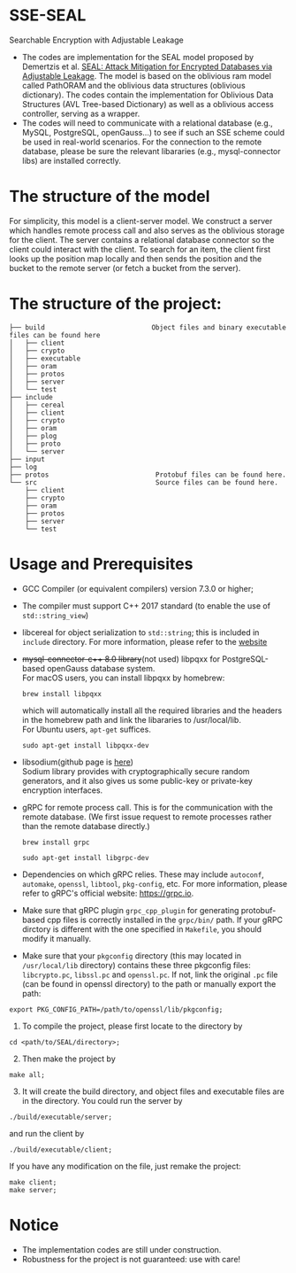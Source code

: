# SSE-SEAL
Searchable Encryption with Adjustable Leakage
<br>
* The codes are implementation for the SEAL model proposed by Demertzis et al. [SEAL: Attack Mitigation for Encrypted Databases via Adjustable Leakage](https://www.usenix.org/system/files/sec20fall_demertzis_prepub.pdf). The model is based on the oblivious ram model called PathORAM and the oblivious data structures (oblivious dictionary). The codes contain the implementation for Oblivious Data Structures (AVL Tree-based Dictionary) as well as a oblivious access controller, serving as a wrapper.
* The codes will need to communicate with a relational database (e.g., MySQL, PostgreSQL, openGauss...) to see if such an SSE scheme could be used in real-world scenarios. For the connection to the remote database, please be sure the relevant libararies (e.g., mysql-connector libs) are installed correctly.

# The structure of the model
For simplicity, this model is a client-server model. We construct a server which handles remote process call and also serves as the oblivious storage for the client. The server contains a relational database connector so the client could interact with the client. To search for an item, the client first looks up the position map locally and then sends the position and the bucket to the remote server (or fetch a bucket from the server).

# The structure of the project:
```
├── build                           Object files and binary executable files can be found here
│   ├── client
│   ├── crypto
│   ├── executable
│   ├── oram
│   ├── protos
│   ├── server
│   └── test
├── include
│   ├── cereal
│   ├── client
│   ├── crypto
│   ├── oram
│   ├── plog
│   ├── proto
│   └── server
├── input
├── log
├── protos                           Protobuf files can be found here.
└── src                              Source files can be found here.
    ├── client
    ├── crypto
    ├── oram
    ├── protos
    ├── server
    └── test
```

# Usage and Prerequisites
* GCC Compiler (or equivalent compilers) version 7.3.0 or higher;
* The compiler must support C++ 2017 standard (to enable the use of `std::string_view`)
* libcereal for object serialization to `std::string`; this is included in `include` directory. For more information, please refer to the [website](https://github.com/USCiLab/cereal)
* <del>mysql-connector-c++ 8.0 library</del>(not used) libpqxx for PostgreSQL-based openGauss database system.
  <br>
  For macOS users, you can install libpqxx by homebrew:
  ```shell
  brew install libpqxx
  ```
  which will automatically install all the required libraries and the headers in the homebrew path and link the libararies to /usr/local/lib.
  <br>
  For Ubuntu users, `apt-get` suffices.
  ```shell
  sudo apt-get install libpqxx-dev
  ```
* libsodium(github page is [here](https://github.com/jedisct1/libsodium))
  <br>
  Sodium library provides with cryptographically secure random generators, and it also gives us some public-key or private-key encryption interfaces.

* gRPC for remote process call. This is for the communication with the remote database. (We first issue request to remote processes rather than the remote database directly.)
  ```shell
  brew install grpc
  ```
  ```shell
  sudo apt-get install libgrpc-dev
  ```
* Dependencies on which gRPC relies. These may include `autoconf`, `automake`, `openssl`, `libtool`, `pkg-config`, etc. For more information, please refer to gRPC's official website: https://grpc.io.
* Make sure that gRPC plugin `grpc_cpp_plugin` for generating protobuf-based cpp files is correctly installed in the `grpc/bin/` path. If your gRPC dirctory is different with the one specified in `Makefile`, you should modify it manually.
* Make sure that your `pkgconfig` directory (this may located in `/usr/local/lib` directory) contains these three pkgconfig files: `libcrypto.pc`, `libssl.pc` and `openssl.pc`. If not, link the original `.pc` file (can be found in openssl directory) to the path or manually export the path:
```shell
export PKG_CONFIG_PATH=/path/to/openssl/lib/pkgconfig;
```

1. To compile the project, please first locate to the directory by
```shell
cd <path/to/SEAL/directory>;
```
2. Then make the project by
```shell
make all;
```
3. It will create the build directory, and object files and executable files are in the directory. You could run the server by
```shell
./build/executable/server;
```
and run the client by
```shell
./build/executable/client;
```
If you have any modification on the file, just remake the project:
```shell
make client;
make server;
```

# Notice
* The implementation codes are still under construction.
* Robustness for the project is not guaranteed: use with care!

